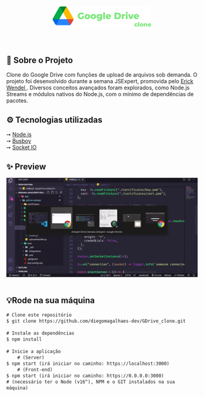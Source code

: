 <h1 align="center">
    <img  style="max-width:260px" alt="Google Drive Clone" src="./resources/logoGDrive.png" />
    <br>
 
</h1>

</div><br>
<h2 id="sobre">🔎 Sobre o Projeto</h2>
Clone do Google Drive com funções de upload de arquivos sob demanda. O projeto foi desenvolvido durante a semana JSExpert, promovida pelo <a href="https://www.linkedin.com/in/erickwendel/">Erick Wendel </a>. Diversos conceitos avançados foram explorados, como Node.js Streams e módulos nativos do Node.js, com o mínimo de dependências de pacotes.  

<br>
<h2 id="tecnologias">⚙️ Tecnologias utilizadas</h2>
➙ <a href="https://nodejs.org/en/">Node.js</a> <br>
➙ <a href="https://github.com/mscdex/busboy#readme">Busboy</a><br>
➙ <a href="https://socket.io/">Socket IO </a> <br>

<h2 id="layout">✨ Preview</h2>
<div align="center">
<img src="./resources/previewGDrive.gif">
</div>
<br>

<h2>💡Rode na sua máquina</h2>

```
# Clone este repositório
$ git clone https://github.com/diegomagalhaes-dev/GDrive_clone.git

# Instale as dependências
$ npm install

# Inicie a aplicação 
    # (Server)
$ npm start (irá iniciar no caminho: https://localhost:3000)
    # (Front-end)
$ npm start (irá iniciar no caminho: https://0.0.0.0:3000)
# (necessário ter o Node (v16^), NPM e o GIT instalados na sua máquina)
```

